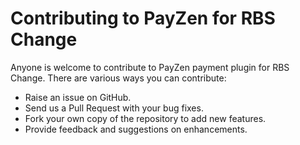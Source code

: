 # Contributing to PayZen for RBS Change

Anyone is welcome to contribute to PayZen payment plugin for RBS Change. There are various ways you can contribute:

- Raise an issue on GitHub.
- Send us a Pull Request with your bug fixes.
- Fork your own copy of the repository to add new features.
- Provide feedback and suggestions on enhancements.
